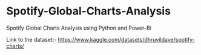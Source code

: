 # Spotify-Global-Charts-Analysis
Spotify Global Charts Analysis using Python and Power-Bi

Link to the dataset:-
https://www.kaggle.com/datasets/dhruvildave/spotify-charts/
